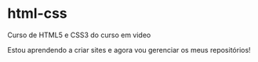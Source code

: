 # html-css
Curso de HTML5 e CSS3 do curso em video

Estou aprendendo a criar sites e agora vou gerenciar os meus repositórios!